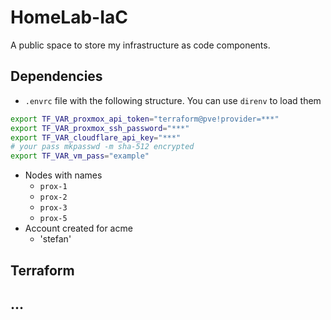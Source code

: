 # HomeLab-IaC

A public space to store my infrastructure as code components.

## Dependencies


- `.envrc` file with the following structure. You can use `direnv` to load them
```sh
export TF_VAR_proxmox_api_token="terraform@pve!provider=***"
export TF_VAR_proxmox_ssh_password="***"
export TF_VAR_cloudflare_api_key="***"
# your pass mkpasswd -m sha-512 encrypted
export TF_VAR_vm_pass="example"
```
- Nodes with names
    - `prox-1`
    - `prox-2`
    - `prox-3`
    - `prox-5`
- Account created for acme
    - 'stefan'

## Terraform

## ...
